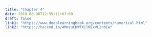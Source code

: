 ```yaml
---
title: "Chapter 4"
date: 2018-08-30T12:55:11+07:00
draft: false
link1: "https://www.deeplearningbook.org/contents/numerical.html"
link2: "https://hackmd.io/4MmzuCDWTXilRExVL2nbIw"
---
```


